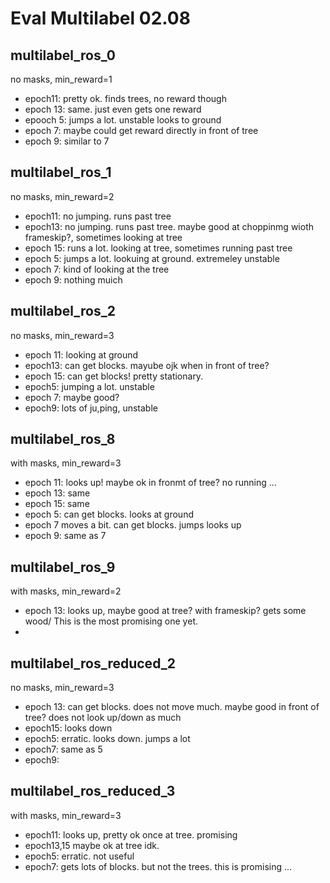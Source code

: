 # Eval Multilabel 02.08


## multilabel_ros_0 

no masks, min_reward=1

* epoch11: pretty ok. finds trees, no reward though
* epoch 13: same. just even gets one reward
* epooch 5: jumps a lot. unstable looks to ground
* epoch 7: maybe could get reward directly in front of tree
* epoch 9: similar to 7


## multilabel_ros_1

no masks, min_reward=2

* epoch11: no jumping. runs past tree
* epoch13: no jumping. runs past tree. maybe good at choppinmg wioth frameskip?, sometimes looking at tree
* epoch 15: runs a lot. looking at tree, sometimes running past tree 
* epoch 5: jumps a lot. lookuing at ground. extremeley unstable
* epoch 7: kind of looking at the tree
* epoch 9: nothing muich

## multilabel_ros_2

no masks, min_reward=3


* epoch 11: looking at ground
* epoch13: can get blocks. mayube ojk when in front of tree?
* epoch 15: can get blocks! pretty stationary.
* epoch5: jumping a lot. unstable
* epoch 7: maybe good?
* epoch9: lots of ju,ping, unstable

## multilabel_ros_8

with masks, min_reward=3

* epoch 11: looks up! maybe ok in fronmt of tree? no running ...
* epoch 13: same
* epoch 15: same
* epoch 5: can get blocks. looks at ground
* epoch 7 moves a bit. can get blocks. jumps looks up
* epoch 9: same as 7


## multilabel_ros_9

with masks, min_reward=2

* epoch 13: looks up, maybe good at tree? with frameskip? gets some wood/ This is the most promising one yet.
*  

## multilabel_ros_reduced_2

no masks, min_reward=3

* epoch 13: can get blocks. does not move much. maybe good in front of tree? does not look up/down as much
* epoch15: looks down
* epoch5: erratic. looks down. jumps a lot
* epoch7:  same as 5
* epoch9:  

## multilabel_ros_reduced_3

with masks, min_reward=3

* epoch11: looks up, pretty ok once at tree. promising
* epoch13,15 maybe ok at tree idk.
* epoch5: erratic. not useful
* epoch7: gets lots of blocks. but not the trees. this is promising ...








